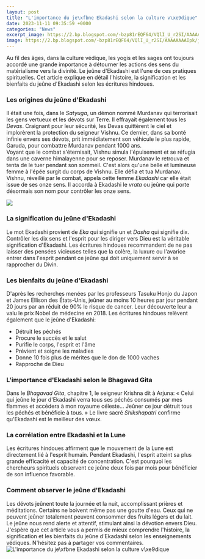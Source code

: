```yaml
---
layout: post
title: "L'importance du je\xfbne Ekadashi selon la culture v\xe9dique"
date: 2023-11-11 09:35:59 +0000
categories: "News"
excerpt_image: https://2.bp.blogspot.com/-bzp81rEQF64/VQlI_U_r2SI/AAAAAAAAIpk/jCnSHTphFgI/s1600/ekadashi%2Bfasting%2Bbenefits.jpg
image: https://2.bp.blogspot.com/-bzp81rEQF64/VQlI_U_r2SI/AAAAAAAAIpk/jCnSHTphFgI/s1600/ekadashi%2Bfasting%2Bbenefits.jpg
---
```


Au fil des âges, dans la culture védique, les yogis et les sages ont toujours accordé une grande importance à détourner les actions des sens du matérialisme vers la divinité. Le jeûne d'Ekadashi est l'une de ces pratiques spirituelles. Cet article explique en détail l'histoire, la signification et les bienfaits du jeûne d'Ekadashi selon les écritures hindoues.
### Les origines du jeûne d'Ekadashi
Il était une fois, dans le _Satyuga_, un démon nommé Murdanav qui terrorisait les gens vertueux et les dévots sur Terre. Il effrayait également tous les _Devas_. Craignant pour leur sécurité, les Devas quittèrent le ciel et implorèrent la protection du seigneur Vishnu. Ce dernier, dans sa bonté infinie envers ses dévots, prit immédiatement son véhicule le plus rapide, Garuda, pour combattre Murdanav pendant 1000 ans.  
Voyant que le combat s'éternisait, Vishnu simula l'épuisement et se réfugia dans une caverne himalayenne pour se reposer. Murdanav le retrouva et tenta de le tuer pendant son sommeil. C'est alors qu'une belle et lumineuse femme à l'épée surgit du corps de Vishnu. Elle défia et tua Murdanav. Vishnu, réveillé par le combat, appela cette femme _Ekadashi_ car elle était issue de ses onze sens. Il accorda à Ekadashi le _vrata_ ou jeûne qui porte désormais son nom pour contrôler les onze sens.

![](https://gurukul.org/wp-content/uploads/2019/03/significance-of-ekadashi-how-to-follow-ekadashi-what-is-ekadashi-importance-ekadashi-fast.jpg)
### La signification du jeûne d'Ekadashi
Le mot Ekadashi provient de _Eka_ qui signifie un et _Dasha_ qui signifie dix. Contrôler les dix sens et l'esprit pour les diriger vers Dieu est la véritable signification d'Ekadashi. Les écritures hindoues recommandent de ne pas laisser des pensées vicieuses telles que la colère, la luxure ou l'avarice entrer dans l'esprit pendant ce jeûne qui doit uniquement servir à se rapprocher du Divin.
### Les bienfaits du jeûne d'Ekadashi
D'après les recherches menées par les professeurs Tasuku Honjo du Japon et James Ellison des États-Unis, jeûner au moins 10 heures par jour pendant 20 jours par an réduit de 90% le risque de cancer. Leur découverte leur a valu le prix Nobel de médecine en 2018. Les écritures hindoues relèvent également que le jeûne d'Ekadashi:
- Détruit les péchés 
- Procure le succès et le salut
- Purifie le corps, l'esprit et l'âme
- Prévient et soigne les maladies
- Donne 10 fois plus de mérites que le don de 1000 vaches
- Rapproche de Dieu
### L'importance d'Ekadashi selon le Bhagavad Gita
Dans le _Bhagavad Gita_, chapitre 1, le seigneur Krishna dit à Arjuna: « Celui qui jeûne le jour d'Ekadashi verra tous ses péchés consumés par mes flammes et accédera à mon royaume céleste... Jeûner ce jour détruit tous les péchés et bénéficie à tous. » Le livre sacré _Shikshapatri_ confirme qu'Ekadashi est le meilleur des vœux. 
### La corrélation entre Ekadashi et la Lune
Les écritures hindoues affirment que le mouvement de la Lune est directement lié à l'esprit humain. Pendant Ekadashi, l'esprit atteint sa plus grande efficacité et capacité de concentration. C'est pourquoi les chercheurs spirituels observent ce jeûne deux fois par mois pour bénéficier de son influence favorable.
### Comment observer le jeûne d'Ekadashi 
Les dévots jeûnent toute la journée et la nuit, accomplissant prières et méditations. Certains ne boivent même pas une goutte d'eau. Ceux qui ne peuvent jeûner totalement peuvent consommer des fruits légers et du lait. Le jeûne nous rend alerte et attentif, stimulant ainsi la dévotion envers Dieu. 
J'espère que cet article vous a permis de mieux comprendre l'histoire, la signification et les bienfaits du jeûne d'Ekadashi selon les enseignements védiques. N'hésitez pas à partager vos commentaires.
![L'importance du je\xfbne Ekadashi selon la culture v\xe9dique](https://2.bp.blogspot.com/-bzp81rEQF64/VQlI_U_r2SI/AAAAAAAAIpk/jCnSHTphFgI/s1600/ekadashi%2Bfasting%2Bbenefits.jpg)